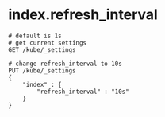 # index.refresh_interval
```
# default is 1s
# get current settings
GET /kube/_settings

# change refresh_interval to 10s
PUT /kube/_settings
{
    "index" : {
        "refresh_interval" : "10s"
    }
}
```

























